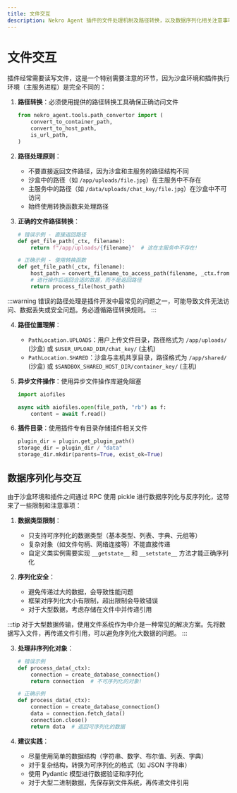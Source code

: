 ```yaml
---
title: 文件交互
description: Nekro Agent 插件的文件处理机制及路径转换，以及数据序列化相关注意事项
---
```


# 文件交互

插件经常需要读写文件，这是一个特别需要注意的环节，因为沙盒环境和插件执行环境（主服务进程）是完全不同的：

1. **路径转换**：必须使用提供的路径转换工具确保正确访问文件

   ```python
   from nekro_agent.tools.path_convertor import (
       convert_to_container_path,
       convert_to_host_path,
       is_url_path,
   )
   ```

2. **路径处理原则**：

   - 不要直接返回文件路径，因为沙盒和主服务的路径结构不同
   - 沙盒中的路径（如 `/app/uploads/file.jpg`）在主服务中不存在
   - 主服务中的路径（如 `/data/uploads/chat_key/file.jpg`）在沙盒中不可访问
   - 始终使用转换函数来处理路径

3. **正确的文件路径转换**：

   ```python
   # 错误示例 - 直接返回路径
   def get_file_path(_ctx, filename):
       return f"/app/uploads/{filename}"  # 这在主服务中不存在!

   # 正确示例 - 使用转换函数
   def get_file_path(_ctx, filename):
       host_path = convert_filename_to_access_path(filename, _ctx.from_chat_key)
       # 进行操作后返回合适的数据，而不是返回路径
       return process_file(host_path)
   ```

:::warning
错误的路径处理是插件开发中最常见的问题之一，可能导致文件无法访问、数据丢失或安全问题。务必遵循路径转换规则。
:::

4. **路径位置理解**：

   - `PathLocation.UPLOADS`：用户上传文件目录，路径格式为 `/app/uploads/` (沙盒) 或 `$USER_UPLOAD_DIR/chat_key/` (主机)
   - `PathLocation.SHARED`：沙盒与主机共享目录，路径格式为 `/app/shared/` (沙盒) 或 `$SANDBOX_SHARED_HOST_DIR/container_key/` (主机)

5. **异步文件操作**：使用异步文件操作库避免阻塞

   ```python
   import aiofiles

   async with aiofiles.open(file_path, "rb") as f:
       content = await f.read()
   ```

6. **插件目录**：使用插件专有目录存储插件相关文件
   ```python
   plugin_dir = plugin.get_plugin_path()
   storage_dir = plugin_dir / "data"
   storage_dir.mkdir(parents=True, exist_ok=True)
   ```

## 数据序列化与交互

由于沙盒环境和插件之间通过 RPC 使用 pickle 进行数据序列化与反序列化，这带来了一些限制和注意事项：

1. **数据类型限制**：

   - 只支持可序列化的数据类型（基本类型、列表、字典、元组等）
   - 复杂对象（如文件句柄、网络连接等）不能直接传递
   - 自定义类实例需要实现 `__getstate__` 和 `__setstate__` 方法才能正确序列化

2. **序列化安全**：

   - 避免传递过大的数据，会导致性能问题
   - 框架对序列化大小有限制，超出限制会导致错误
   - 对于大型数据，考虑存储在文件中并传递引用

:::tip
对于大型数据传输，使用文件系统作为中介是一种常见的解决方案。先将数据写入文件，再传递文件引用，可以避免序列化大数据的问题。
:::

3. **处理非序列化对象**：

   ```python
   # 错误示例
   def process_data(_ctx):
       connection = create_database_connection()
       return connection  # 不可序列化的对象!

   # 正确示例
   def process_data(_ctx):
       connection = create_database_connection()
       data = connection.fetch_data()
       connection.close()
       return data  # 返回可序列化的数据
   ```

4. **建议实践**：
   - 尽量使用简单的数据结构（字符串、数字、布尔值、列表、字典）
   - 对于复杂结构，转换为可序列化的格式（如 JSON 字符串）
   - 使用 Pydantic 模型进行数据验证和序列化
   - 对于大型二进制数据，先保存到文件系统，再传递文件引用 